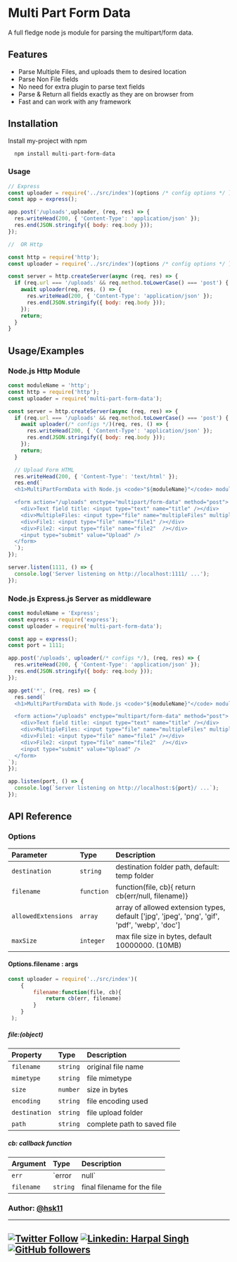 
# Multi Part Form Data
A full fledge node js module for parsing the multipart/form data.



## Features

- Parse Multiple Files, and uploads them to desired location
- Parse Non File fields
- No need for extra plugin to parse text fields
- Parse & Return all fields exactly as they are on browser from
- Fast  and can work with any framework





## Installation

Install my-project with npm

```bash
  npm install multi-part-form-data
```

### Usage

```javascript
// Express
const uploader = require('../src/index')(options /* config options */ );
const app = express();

app.post('/uploads',uploader, (req, res) => {
  res.writeHead(200, { 'Content-Type': 'application/json' });
  res.end(JSON.stringify({ body: req.body }));
});

//  OR Http

const http = require('http');
const uploader = require('../src/index')(options /* config options */ );

const server = http.createServer(async (req, res) => {
  if (req.url === '/uploads' && req.method.toLowerCase() === 'post') {
    await uploader(req, res, () => {
      res.writeHead(200, { 'Content-Type': 'application/json' });
      res.end(JSON.stringify({ body: req.body }));
    });
    return;
  }
}
```
    
## Usage/Examples

### Node.js Http Module
```javascript
const moduleName = 'http';
const http = require('http');
const uploader = require('multi-part-form-data');

const server = http.createServer(async (req, res) => {
  if (req.url === '/uploads' && req.method.toLowerCase() === 'post') {
    await uploader(/* configs */)(req, res, () => {
      res.writeHead(200, { 'Content-Type': 'application/json' });
      res.end(JSON.stringify({ body: req.body }));
    });
    return;
  }

  // Upload Form HTML
  res.writeHead(200, { 'Content-Type': 'text/html' });
  res.end(`
  <h1>MultiPartFormData with Node.js <code>"${moduleName}"</code> module</h1>

  <form action="/uploads" enctype="multipart/form-data" method="post">
    <div>Text field title: <input type="text" name="title" /></div>
    <div>MultipleFiles: <input type="file" name="multipleFiles" multiple="multiple" /></div>
    <div>File1: <input type="file" name="file1" /></div>
    <div>File2: <input type="file" name="file2"  /></div>
    <input type="submit" value="Upload" />
  </form>
  `);
});

server.listen(1111, () => {
  console.log('Server listening on http://localhost:1111/ ...');
});

```


### Node.js Express.js Server as middleware
```javascript
const moduleName = 'Express';
const express = require('express');
const uploader = require('multi-part-form-data');

const app = express();
const port = 1111;

app.post('/uploads', uploader(/* configs */), (req, res) => {
  res.writeHead(200, { 'Content-Type': 'application/json' });
  res.end(JSON.stringify({ body: req.body }));
});

app.get('*', (req, res) => {
  res.send(`
  <h1>MultiPartFormData with Node.js <code>"${moduleName}"</code> module</h1>

  <form action="/uploads" enctype="multipart/form-data" method="post">
    <div>Text field title: <input type="text" name="title" /></div>
    <div>MultipleFiles: <input type="file" name="multipleFiles" multiple="multiple" /></div>
    <div>File1: <input type="file" name="file1" /></div>
    <div>File2: <input type="file" name="file2"  /></div>
    <input type="submit" value="Upload" />
  </form>
`);
});

app.listen(port, () => {
  console.log(`Server listening on http://localhost:${port}/ ...`);
});

```

## API Reference

### Options


| Parameter | Type     | Description                |
| :-------- | :------- | :------------------------- |
| `destination` | `string` |  destination folder path, default: temp folder |
| `filename` | `function` |  function(file, cb){ return cb(err/null, filename)}|
| `allowedExtensions` | `array` |  array of allowed extension types, default ['jpg', 'jpeg', 'png', 'gif', 'pdf', 'webp', 'doc'] |
| `maxSize` | `integer` |  max file size in bytes, default 10000000. (10MB)

#### Options.filename : args

```javascript
const uploader = require('../src/index')(
    {
        filename:function(file, cb){
            return cb(err, filename)
        }
    }
 );
```

##### file:(object)
| Property | Type     | Description                |
| :-------- | :------- | :------------------------- |
| `filename` | `string` |  original file name |
| `mimetype` | `string` |  file mimetype|
| `size` | `number` |  size in bytes |
| `encoding` | `string` |  file encoding used|
| `destination` | `string` |  file upload folder|
| `path` | `string` |  complete path to saved file|


##### cb: callback function
| Argument | Type     | Description                |
| :-------- | :------- | :------------------------- |
| `err` | `error|null` |  pass error or null |
| `filename` | `string` |  final filename for the file|

### Author: [@hsk11](https://github.com/hsk11)
---
[![Twitter Follow](https://img.shields.io/twitter/follow/Harpalsingh_11?label=Follow)](https://twitter.com/intent/follow?screen_name=Harpalsingh_11)
[![Linkedin: Harpal Singh](https://img.shields.io/badge/-harpalsingh11-blue?style=flat-square&logo=Linkedin&logoColor=white&link=https://www.linkedin.com/in/harpalsingh11)](https://www.linkedin.com/in/harpalsingh11/)
[![GitHub followers](https://img.shields.io/github/followers/hsk11?label=Follow&style=social)](https://github.com/hsk11)
---
